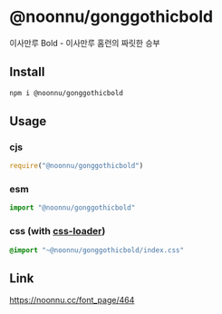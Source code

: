 # @noonnu/gonggothicbold
이사만루 Bold - 이사만루 홈런의 짜릿한 승부

## Install
```sh
npm i @noonnu/gonggothicbold
```
## Usage
### cjs
```js
require("@noonnu/gonggothicbold")
```
### esm
```js
import "@noonnu/gonggothicbold"
```
### css (with [css-loader](https://github.com/webpack-contrib/css-loader))
```css
@import "~@noonnu/gonggothicbold/index.css"
```

## Link
https://noonnu.cc/font_page/464